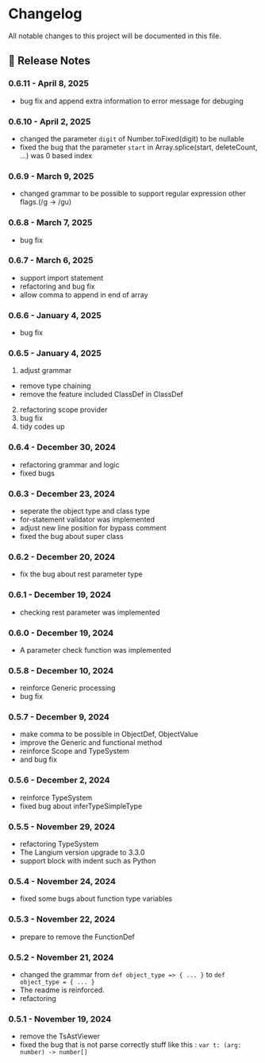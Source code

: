 # Changelog

All notable changes to this project will be documented in this file.

## 🔗 Release Notes

### 0.6.11 - April 8, 2025

- bug fix and append extra information to error message for debuging

### 0.6.10 - April 2, 2025

- changed the parameter `digit` of Number.toFixed(digit) to be nullable
- fixed the bug that the parameter `start` in Array.splice(start, deleteCount, ...) was 0 based index 

### 0.6.9 - March 9, 2025

- changed grammar to be possible to support regular expression other flags.(/g -> /gu)

### 0.6.8 - March 7, 2025

- bug fix

### 0.6.7 - March 6, 2025

- support import statement
- refactoring and bug fix
- allow comma to append in end of array 

### 0.6.6 - January 4, 2025

- bug fix

### 0.6.5 - January 4, 2025

1. adjust grammar
- remove type chaining
- remove the feature included ClassDef in ClassDef
2. refactoring scope provider
3. bug fix
4. tidy codes up

### 0.6.4 - December 30, 2024

- refactoring grammar and logic
- fixed bugs

### 0.6.3 - December 23, 2024

- seperate the object type and class type
- for-statement validator was implemented
- adjust new line position for bypass comment
- fixed the bug about super class

### 0.6.2 - December 20, 2024

- fix the bug about rest parameter type

### 0.6.1 - December 19, 2024

- checking rest parameter was implemented

### 0.6.0 - December 19, 2024

- A parameter check function was implemented

### 0.5.8 - December 10, 2024

- reinforce Generic processing
- bug fix

### 0.5.7 - December 9, 2024

- make comma to be possible in ObjectDef, ObjectValue
- improve the Generic and functional method
- reinforce Scope and TypeSystem
- and bug fix

### 0.5.6 - December 2, 2024

- reinforce TypeSystem
- fixed bug about inferTypeSimpleType

### 0.5.5 - November 29, 2024

- refactoring TypeSystem
- The Langium version upgrade to 3.3.0
- support block with indent such as Python

### 0.5.4 - November 24, 2024

- fixed some bugs about function type variables

### 0.5.3 - November 22, 2024

- prepare to remove the FunctionDef

### 0.5.2 - November 21, 2024

- changed the grammar from `def object_type => { ... }` to `def object_type = { ... }`
- The readme is reinforced.
- refactoring

### 0.5.1 - November 19, 2024

- remove the TsAstViewer
- fixed the bug that is not parse correctly stuff like this : `var t: (arg: number) -> number[]`
